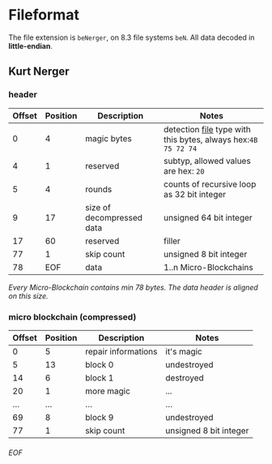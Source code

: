 # Fileformat

The file extension is ``beNerger``, on 8.3 file systems ``beN``.
All data decoded in **little-endian**.

## Kurt Nerger

### header

| Offset | Position | Description | Notes |
|--------|-------|--------------|-----------|
|  0 |   4 | magic bytes| detection [file](http://www.darwinsys.com/file/) type with this bytes, always hex:``4B 75 72 74`` |
|  4 |   1 | reserved | subtyp, allowed values are hex: ``20`` |
|  5 |   4 | rounds | counts of recursive loop as 32 bit integer |
|  9 |  17 | size of decompressed data | unsigned 64 bit integer |
| 17 |  60 | reserved | filler |
| 77 |   1 | skip count | unsigned 8 bit integer |
| 78 | EOF | data | 1..n Micro-Blockchains |

*Every Micro-Blockchain contains min 78 bytes. The data header is aligned on this size.*

### micro blockchain (compressed)
| Offset | Position | Description | Notes |
|--------|-------|--------------|-----------|
|  0 |   5 | repair informations | it's magic |
|  5 |  13 | block 0 | undestroyed |
| 14 |   6 | block 1 | destroyed |
| 20 |   1 | more magic | ... |
| … | … | … | … |
| 69 |   8 | block 9 | undestroyed |
| 77 |   1 | skip count | unsigned 8 bit integer |


###### EOF
